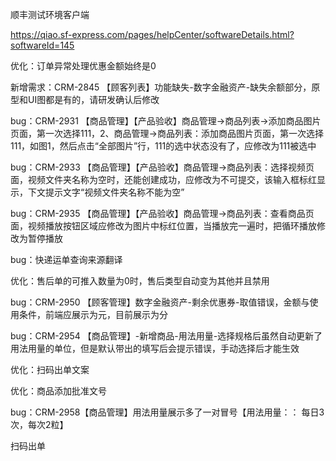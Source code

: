 顺丰测试环境客户端

https://qiao.sf-express.com/pages/helpCenter/softwareDetails.html?softwareId=145





优化：订单异常处理优惠金额始终是0

新增需求：CRM-2845 【顾客列表】功能缺失-数字金融资产-缺失余额部分，原型和UI图都是有的，请研发确认后修改

bug：CRM-2931 【商品管理】【产品验收】商品管理->商品列表->添加商品图片页面，第一次选择111，2、商品管理->商品列表：添加商品图片页面，第一次选择111，如图1，然后点击“全部图片”行，111的选中状态没有了，应修改为111被选中

bug：CRM-2933    【商品管理】【产品验收】商品管理->商品列表：选择视频页面，视频文件夹名称为空时，还能创建成功，应修改为不可提交，该输入框标红显示，下文提示文字“视频文件夹名称不能为空”

bug：CRM-2935    【商品管理】【产品验收】商品管理->商品列表：查看商品页面，视频播放按钮区域应修改为图片中标红位置，当播放完一遍时，把循环播放修改为暂停播放

bug：快递运单查询来源翻译

优化：售后单的可推入数量为0时，售后类型自动变为其他并且禁用

bug：CRM-2950 【顾客管理】数字金融资产-剩余优惠券-取值错误，金额与使用条件，前端应展示为元，目前展示为分

bug：CRM-2954 【商品管理】-新增商品-用法用量-选择规格后虽然自动更新了用法用量的单位，但是默认带出的填写后会提示错误，手动选择后才能生效

优化：扫码出单文案

优化：商品添加批准文号

bug：CRM-2958【商品管理】用法用量展示多了一对冒号【用法用量：： 每日3次，每次2粒】



扫码出单 





























